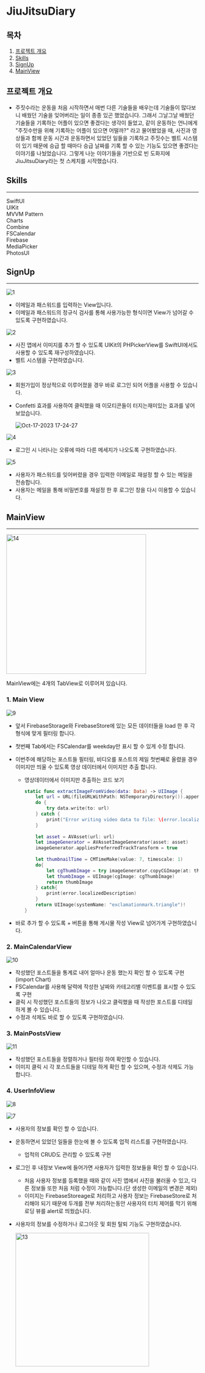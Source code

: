# JiuJitsuDiary

## 목차
1. [프로젝트 개요](#프로젝트-개요)
2. [Skills](#skills)
3. [SignUp](#signup)
4. [MainView](#mainview)

## 프로젝트 개요
- 주짓수라는 운동을 처음 시작하면서 매번 다른 기술들을 배우는데 기술들이 많다보니 배웠던 기술을 잊어버리는 일이 종종 있곤 했었습니다. 그래서 그날그날 배웠던 기술들을 기록하는 어플이 있으면 좋겠다는 생각이 들었고, 같이 운동하는 언니에게 "주짓수만을 위해 기록하는 어플이 있으면 어떨까?" 라고 물어봤었을 때, 사진과 영상들과 함께 운동 시간과 운동하면서 있었던 일들을 기록하고 주짓수는 벨트 시스템이 있기 때문에 승급 할 때마다 승급 날짜를 기록 할 수 있는 기능도 있으면 좋겠다는 이야기를 나눴었습니다. 그렇게 나눈 이야기들을 기반으로 빈 도화지에 JiuJitsuDiary라는 첫 스케치를 시작했습니다.

## Skills
---
SwiftUI  
UIKit  
MVVM Pattern  
Charts  
Combine  
FSCalendar  
Firebase  
MediaPicker  
PhotosUI  

## SignUp

---

![1](https://github.com/Yeji-Jang1210/JiuJitsuPlanner/assets/62092491/df5f1f91-a9d3-4b0a-a8d9-6f96d101d90a)

- 이메일과 패스워드를 입력하는 View입니다.
- 이메일과 패스워드의 정규식 검사를 통해 사용가능한 형식이면 View가 넘어갈 수 있도록 구현하였습니다.

![2](https://github.com/Yeji-Jang1210/JiuJitsuPlanner/assets/62092491/3422a2bd-90dc-43f4-a0de-54711a8215d5)

- 사진 앱에서 이미지를 추가 할 수 있도록 UIKit의 PHPickerView를 SwiftUI에서도 사용할 수 있도록 재구성하였습니다.
- 벨트 시스템을 구현하였습니다.


![3](https://github.com/Yeji-Jang1210/JiuJitsuPlanner/assets/62092491/7189202c-f05d-4fce-b700-a22bc52fb5d7)

- 회원가입이 정상적으로 이루어졌을 경우 바로 로그인 되어 어플을 사용할 수 있습니다.
- Confetti 효과를 사용하여 클릭했을 때 이모티콘들이 터지는재미있는 효과를 넣어보았습니다.
    
    ![Oct-17-2023 17-24-27](https://github.com/Yeji-Jang1210/JiuJitsuPlanner/assets/62092491/7e041a2e-e0f3-428a-8c43-ded25e706bd4)


    
![4](https://github.com/Yeji-Jang1210/JiuJitsuPlanner/assets/62092491/a6ffcfd5-1e9e-4fe5-8de5-d4ed6966afd1)

- 로그인 시 나타나는 오류에 따라 다른 메세지가 나오도록 구현하였습니다.


![5](https://github.com/Yeji-Jang1210/JiuJitsuPlanner/assets/62092491/1e20ed0d-706a-4a80-9c42-fd9a0288ec16)

- 사용자가 패스워드를 잊어버렸을 경우 입력한 이메일로 재설정 할 수 있는 메일을 전송합니다.
- 사용자는 메일을 통해 비밀번호를 재설정 한 후 로그인 창을 다시 이용할 수 있습니다.

## MainView

---

<img width="366" alt="14" src="https://github.com/Yeji-Jang1210/JiuJitsuDiary/assets/62092491/437b7a37-b804-4baa-a78f-2c3930e36da9">

MainView에는 4개의 TabView로 이루어져 있습니다.  

### 1. Main View

![9](https://github.com/Yeji-Jang1210/JiuJitsuPlanner/assets/62092491/7b47eac7-4381-46f9-9250-2751ae5191b4)

- 앞서 FirebaseStorage와 FirebaseStore에 있는 모든 데이터들을 load 한 후 각 형식에 맞게 필터링 합니다.
- 첫번째 Tab에서는 FSCalendar를 weekday만 표시 할 수 있게 수정 합니다.
- 이번주에 해당하는 포스트들 필터링, 비디오를 포스트의 제일 첫번째로 올렸을 경우 이미지만 띄울 수 있도록 영상 데이터에서 이미지만 추출 합니다.
    - 영상데이터에서 이미지만 추출하는 코드 보기
        
        ```swift
        static func extractImageFromVideo(data: Data) -> UIImage {
            let url = URL(fileURLWithPath: NSTemporaryDirectory()).appendingPathComponent("tempVideo.mp4")
            do {
                try data.write(to: url)
            } catch {
                print("Error writing video data to file: \(error.localizedDescription)")
            }
            
            let asset = AVAsset(url: url)
            let imageGenerator = AVAssetImageGenerator(asset: asset)
            imageGenerator.appliesPreferredTrackTransform = true
            
            let thumbnailTime = CMTimeMake(value: 7, timescale: 1)
            do{
                let cgThumbImage = try imageGenerator.copyCGImage(at: thumbnailTime, actualTime: nil)
                let thumbImage = UIImage(cgImage: cgThumbImage)
                return thumbImage
            } catch{
                print(error.localizedDescription)
            }
            return UIImage(systemName: "exclamationmark.triangle")!
        }
        ```
        
- 바로 추가 할 수 있도록 + 버튼을 통해 게시물 작성 View로 넘어가게 구현하였습니다.

### 2. MainCalendarView

![10](https://github.com/Yeji-Jang1210/JiuJitsuPlanner/assets/62092491/2fa2208f-dc6a-41d2-aabb-3d549b616390)

- 작성했던 포스트들을 통계로 내어 얼마나 운동 했는지 확인 할 수 있도록 구현(import Chart)
- FSCalendar를 사용해 달력에 작성한 날짜와 카테고리별 이벤트를 표시할 수 있도록 구현
- 클릭 시 작성했던 포스트들의 정보가 나오고 클릭했을 때 작성한 포스트를 디테일 하게 볼 수 있습니다.
- 수정과 삭제도 바로 할 수 있도록 구현하였습니다.

### 3. MainPostsView
![11](https://github.com/Yeji-Jang1210/JiuJitsuPlanner/assets/62092491/d94bf04b-2126-462e-af1b-39558128f593)

- 작성했던 포스트들을 정렬하거나 필터링 하여 확인할 수 있습니다.
- 이미지 클릭 시 각 포스트들을 디테일 하게 확인 할 수 있으며, 수정과 삭제도 가능합니다.


### 4. UserInfoView

![8](https://github.com/Yeji-Jang1210/JiuJitsuPlanner/assets/62092491/806f89f3-3452-4582-99b9-4417957f4651)

![7](https://github.com/Yeji-Jang1210/JiuJitsuPlanner/assets/62092491/d213d78d-d0e4-478b-9639-cbd9c64c615f)

- 사용자의 정보를 확인 할 수 있습니다.
- 운동하면서 있었던 일들을 한눈에 볼 수 있도록 업적 리스트를 구현하였습니다.
    - 업적의 CRUD도 관리할 수 있도록 구현
- 로그인 후 내정보 View에 들어가면 사용자가 입력한 정보들을 확인 할 수 있습니다.
    - 처음 사용자 정보를 등록했을 때와 같이 사진 앱에서 사진을 불러올 수 있고, 다른 정보들 또한 처음 처럼 수정이 가능합니다.(단 생성한 이메일의 변경은 제외)
    - 이미지는 FirebaseStoreage로 처리하고 사용자 정보는 FirebaseStore로 처리해야 되기 때문에 두개를 전부 처리하는동안 사용자의 터치 제어를 막기 위해 로딩 뷰를 alert로 띄웠습니다.
- 사용자의 정보를 수정하거나 로그아웃 및 회원 탈퇴 기능도 구현하였습니다.

  <img width="350" alt="13" src="https://github.com/Yeji-Jang1210/JiuJitsuPlanner/assets/62092491/24ca8fe7-2ee7-4fda-b6cb-bcd626319dfa">

    
